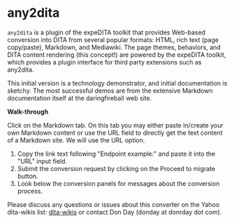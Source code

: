# any2dita

`any2dita` is a plugin of the expeDITA toolkit that provides Web-based conversion into DITA from several popular formats: HTML, rich text (page copy/paste), Markdown, and Mediawiki. The page themes, behaviors, and DITA content rendering (this concept!) are powered by the expeDITA toolkit, which provides a plugin interface for third party extensions such as any2dita.

This initial version is a technology demonstrator, and initial documentation is sketchy. The most successful demos are from the extensive Markdown documentation itself at the daringfireball web site.

**Walk-through**

Click on the Markdown tab. On this tab you may either paste in/create your own Markdown content or use the URL field to directly get the text content of a Markdown site. We will use the URL option.

1. Copy the link text following "Endpoint example:" and paste it into the "URL" input field.
1. Submit the conversion request by clicking on the Proceed to migrate button.
1. Look below the conversion panels for messages about the conversion process.

Please discuss any questions or issues about this converter on the Yahoo dita-wikis list: [dita-wikis](https://groups.yahoo.com/neo/groups/dita-wikis/info) or contact Don Day (donday at donrday dot com).
